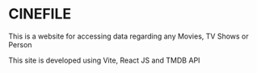 # CINEFILE

This is a website for accessing data regarding any Movies, TV Shows or Person

This site is developed using Vite, React JS and TMDB API

<!-- You can visit the live website here -->

<!-- cinefile.vercel.app -->